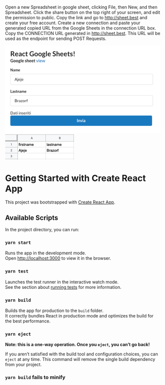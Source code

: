 Open a new Spreadsheet in google sheet, clicking File, then New, and then Spreadsheet.
Click the share button on the top right of your screen, and edit the permission to public.
Copy the link and go to http://sheet.best and create your free account.
Create a new connection and paste your generated copied URL from the Google Sheets in the connection URL box.
Copy the CONNECTION URL generated in http://sheet.best. This URL will be used as the endpoint for sending POST Requests.

![Image 1](/public/pic1.png)
![Image 2](/public/pic2.png)

# Getting Started with Create React App

This project was bootstrapped with [Create React App](https://github.com/facebook/create-react-app).

## Available Scripts

In the project directory, you can run:

### `yarn start`

Runs the app in the development mode.\
Open [http://localhost:3000](http://localhost:3000) to view it in the browser.

### `yarn test`

Launches the test runner in the interactive watch mode.\
See the section about [running tests](https://facebook.github.io/create-react-app/docs/running-tests) for more information.

### `yarn build`

Builds the app for production to the `build` folder.\
It correctly bundles React in production mode and optimizes the build for the best performance.

### `yarn eject`

**Note: this is a one-way operation. Once you `eject`, you can’t go back!**

If you aren’t satisfied with the build tool and configuration choices, you can `eject` at any time. This command will remove the single build dependency from your project.

### `yarn build` fails to minify
